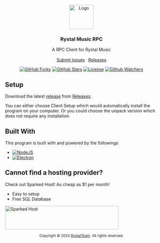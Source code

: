<br />
<div align="center">
  <a href="https://github.com/Rystal-Team/Rystal-Music-RPC/blob/main/assets/logo.png?raw=true">
    <img src="assets/logo.png" alt="Logo" width="80" height="80">
  </a>
  <h3 align="center">Rystal Music RPC</h3>
  <p align="center">
    A RPC Client for Rystal Music
    <br />
    <br />  
    <a href="https://github.com/Rystal-Team/Rystal-Music-RPC/issues">Submit Issues</a>
    · 
    <a href="https://github.com/Rystal-Team/Rystal-Music-RPC/releases">Releases</a>
  </p>
</div>

<div align="center">

  [![GitHub Forks](https://img.shields.io/github/forks/Rystal-Team/Rystal-Music-RPC.svg?style=for-the-badge)](https://github.com/Rystal-Team/Rystal-Music-RPC)
  [![GitHub Stars](https://img.shields.io/github/stars/Rystal-Team/Rystal-Music-RPC.svg?style=for-the-badge)](https://github.com/Rystal-Team/Rystal-Music-RPC)
  [![License](https://img.shields.io/github/license/Rystal-Team/Rystal-Music-RPC.svg?style=for-the-badge)](https://github.com/Rystal-Team/Rystal-Music-RPC/blob/main/LICENSE)
  [![Github Watchers](https://img.shields.io/github/watchers/Rystal-Team/Rystal-Music-RPC.svg?style=for-the-badge)](https://github.com/Rystal-Team/Rystal-Music-RPC)

</div>

## Setup
Download the latest [release](https://github.com/Rystal-Team/Rystal-Music-RPC/releases/latest) from [Releases](https://github.com/Rystal-Team/Rystal-Music-RPC/releases).

You can either choose Client Setup which would automatically install the program on your computer. Or you could choose the unpack version which does not require any installation.

## Built With
This program is built with and powered by the followings
- [![NodeJS](https://img.shields.io/badge/NodeJS-ffffff?style=for-the-badge&logo=node.js&logoColor=5FA04E)](https://nodejs.org)
- [![Electron](https://img.shields.io/badge/Electron-ffffff?style=for-the-badge&logo=electron&logoColor=47848F)](https://www.electronjs.org)

## Cannot find a hosting provider?
Check out Sparked Host! As cheap as $1 per month!<br>
- Easy to setup
- Free SQL Database
  
<a href="https://billing.sparkedhost.com/aff.php?aff=2435"><img src="assets/sparkedhost.png" alt="Sparked Host" style="width:373.875px;height:78px;"/></a>


<div align="center">
  <p><small>Copyright © 2024 <a href="https://rystal.xyz">RystalTeam</a>. All rights reserved.</small></p>
</div>